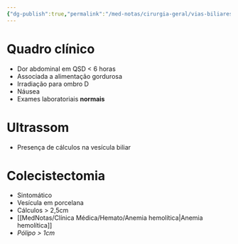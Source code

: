 ```yaml
---
{"dg-publish":true,"permalink":"/med-notas/cirurgia-geral/vias-biliares/colelitiase/","tags":["review"]}
---
```


# Quadro clínico
- Dor abdominal em QSD < 6 horas
- Associada a alimentação gordurosa
- Irradiação para ombro D
- Náusea
- Exames laboratoriais **normais**

# Ultrassom
- Presença de cálculos na vesícula biliar

# Colecistectomia
- Sintomático 
- Vesícula em porcelana
- Cálculos > 2,5cm
- [[MedNotas/Clínica Médica/Hemato/Anemia hemolítica\|Anemia hemolítica]]
- *Pólipo > 1cm*